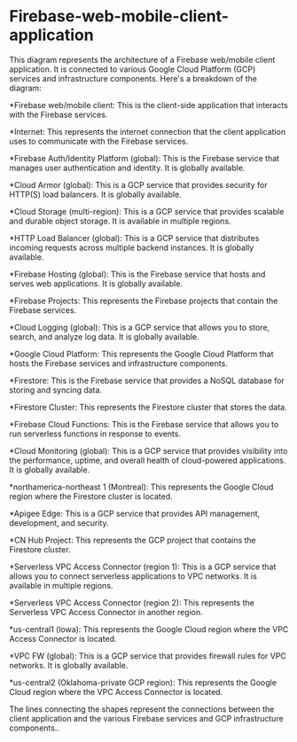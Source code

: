 

<!DOCTYPE html>
<html>
<head>

</head>
<body>

<h1>Firebase-web-mobile-client-application</h1>
<p>This diagram represents the architecture of a Firebase web/mobile client application. It is connected to various Google Cloud Platform (GCP) services and infrastructure components. Here's a breakdown of the diagram:

*Firebase web/mobile client: This is the client-side application that interacts with the Firebase services.

*Internet: This represents the internet connection that the client application uses to communicate with the Firebase services.

*Firebase Auth/Identity Platform (global): This is the Firebase service that manages user authentication and identity. It is globally available.

*Cloud Armor (global): This is a GCP service that provides security for HTTP(S) load balancers. It is globally available.

*Cloud Storage (multi-region): This is a GCP service that provides scalable and durable object storage. It is available in multiple regions.

*HTTP Load Balancer (global): This is a GCP service that distributes incoming requests across multiple backend instances. It is globally available.

*Firebase Hosting (global): This is the Firebase service that hosts and serves web applications. It is globally available.

*Firebase Projects: This represents the Firebase projects that contain the Firebase services.

*Cloud Logging (global): This is a GCP service that allows you to store, search, and analyze log data. It is globally available.

*Google Cloud Platform: This represents the Google Cloud Platform that hosts the Firebase services and infrastructure components.

*Firestore: This is the Firebase service that provides a NoSQL database for storing and syncing data.

*Firestore Cluster: This represents the Firestore cluster that stores the data.

*Firebase Cloud Functions: This is the Firebase service that allows you to run serverless functions in response to events.

*Cloud Monitoring (global): This is a GCP service that provides visibility into the performance, uptime, and overall health of cloud-powered applications. It is globally available.

*northamerica-northeast 1 (Montreal): This represents the Google Cloud region where the Firestore cluster is located.

*Apigee Edge: This is a GCP service that provides API management, development, and security.


*CN Hub Project: This represents the GCP project that contains the Firestore cluster.

*Serverless VPC Access Connector (region 1): This is a GCP service that allows you to connect serverless applications to VPC networks. It is available in multiple regions.


*Serverless VPC Access Connector (region 2): This represents the Serverless VPC Access Connector in another region.

*us-central1 (lowa): This represents the Google Cloud region where the VPC Access Connector is located.

*VPC FW (global): This is a GCP service that provides firewall rules for VPC networks. It is globally available.

*us-central2 (Oklahoma-private GCP region): This represents the Google Cloud region where the VPC Access Connector is located.


The lines connecting the shapes represent the connections between the client application and the various Firebase services and GCP infrastructure components..</p>

</body>
</html>

